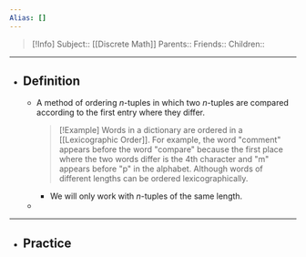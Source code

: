 ```yaml
---
Alias: []
---
```

> [!Info]
> Subject:: [[Discrete Math]]
> Parents:: 
> Friends:: 
> Children:: 
---
- ## Definition
	- A method of ordering $n$-tuples in which two $n$-tuples are compared according to the first entry where they differ.
	  > [!Example]
	  > Words in a dictionary are ordered in a [[Lexicographic Order]]. For example, the word "comment" appears before the word "compare" because the first place where the two words differ is the 4th character and "m" appears before "p" in the alphabet. Although words of different lengths can be ordered lexicographically.
		- We will only work with $n$-tuples of the same length.
	- 
---
- ## Practice